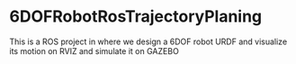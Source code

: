 # 6DOFRobotRosTrajectoryPlaning
This is a ROS project in where we design a 6DOF robot URDF and visualize its motion on RVIZ and simulate it on GAZEBO
